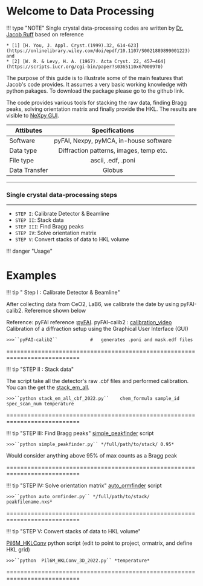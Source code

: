 # Welcome to Data Processing 

!!! type "NOTE"
    Single crystal data-processing codes are written by  [Dr. Jacob Ruff](https://www.chess.cornell.edu/about/staff-directory/jacob-ruff) based on reference

    * [1] [H. You, J. Appl. Cryst.(1999).32, 614-623](https://onlinelibrary.wiley.com/doi/epdf/10.1107/S0021889899001223) and 
    * [2] [W. R. & Levy, H. A. (1967). Acta Cryst. 22, 457–464](https://scripts.iucr.org/cgi-bin/paper?s0365110x67000970)

The purpose of this guide is to illustrate some of the main features that Jacob's code provides. It assumes a very basic working knowledge with python pakages. To download the package please go to the github link. 

The code provides various tools for stacking the raw data, finding Bragg peaks, solving orientation matrix and finally provide the HKL. The results are visible to [NeXpy GUI](https://nexpy.github.io/nexpy/). 


| Attibutes | Specifications | 
| -------------- | :---------: |
| Software| pyFAI, Nexpy, pyMCA, in-house software | 
| Data type| Diffraction patterns, images, temp etc.| 
| File type| ascii, .edf, .poni| 
| Data Transfer| Globus | 


---
### Single crystal data-processing steps
---

* `STEP I`:  Calibrate Detector & Beamline
* `STEP II`:  Stack data
* `STEP III`:  Find Bragg peaks
* `STEP IV`:  Solve orientation matrix
* `STEP V`:  Convert stacks of data to HKL volume 


!!! danger "Usage"

# Examples


!!! tip " Step I :  Calibrate Detector & Beamline" 



After collecting data from CeO2, LaB6, we calibrate the date by using pyFAI-calib2. Referemce shown below

Reference: 
pyFAI reference :[pyFAI](https://pyfai.readthedocs.io/en/master/).
pyFAI-calib2 : [calibration_video](https://pyfai.readthedocs.io/en/master/usage/cookbook/calib-gui/index.html#cookbook-calibration-gui) Calibration of a diffraction setup using the Graphical User Interface (GUI) 

    >>>``pyFAI-calib2``            #   generates .poni and mask.edf files

 

===========================================================================

!!! tip "STEP II :  Stack data"

The script take all the detector's raw .cbf files and performed calibration. You can the get the [stack_em_all](https://github.com/suchismitasarker/CLASSE-id4b/blob/main/codebase_for_use/stack_em_all_cbf_2022.py). 
 
    
    >>>``python stack_em_all_cbf_2022.py``    chem_formula sample_id spec_scan_num temperature



===========================================================================

!!! tip "STEP III:  Find Bragg peaks"
[simple_peakfinder](https://github.com/suchismitasarker/CLASSE-id4b/blob/main/simple_peakfinder.py) script

    >>>``python simple_peakfinder.py`` */full/path/to/stack/ 0.95*

Would consider anything above 95% of max counts as a Bragg peak

===========================================================================

!!! tip "STEP IV:  Solve orientation matrix"
[auto_ormfinder](https://github.com/suchismitasarker/CLASSE-id4b/blob/main/auto_ormfinder.py) script 

    >>>``python auto_ormfinder.py`` */full/path/to/stack/ peakfilename.nxs*

===========================================================================

!!! tip "STEP V:  Convert stacks of data to HKL volume"

[Pil6M_HKLConv](https://github.com/suchismitasarker/CLASSE-id4b/blob/main/Pil6M_HKLConv_3D_2022.py) python script (edit to point to project, ormatrix, and define HKL grid)

    >>>``python  Pil6M_HKLConv_3D_2022.py`` *temperature* 


===========================================================================



